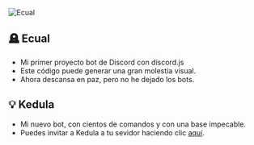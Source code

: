 ![Ecual](https://images.weserv.nl/?url=cdn.discordapp.com/avatars/752913324668354630/a87f29ea3e7dda2fab472611b3d637c6.png?v=4&h=128&w=128&fit=cover&mask=circle&maxage=7d)

## 🪦 Ecual

- Mi primer proyecto bot de Discord con discord.js
- Este código puede generar una gran molestia visual.
- Ahora descansa en paz, pero no he dejado los bots.

## 💡 Kedula

- Mi nuevo bot, con cientos de comandos y con una base impecable.
- Puedes invitar a Kedula a tu sevidor haciendo clic [aquí](https://dsc.gg/kedula).
